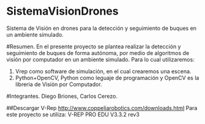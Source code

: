 # SistemaVisionDrones
Sistema de Visión en drones para la detección y seguimiento de buques en un ambiente simulado.

#Resumen.
En el presente proyecto se plantea realizar la detección y seguimiento de buques de forma autónoma,
por medio de algoritmos de visión por computador en un ambiente simulado. Para lo cual utilizaremos:
1. Vrep como software de simulación, en el cual crearemos una escena.
2. Python+OpenCV, Python como leguaje de programación y OpenCV es la libreria de Visión por Computador.

#Integrantes.
Diego Briones, Carlos Cerezo.

##Descargar V-Rep
http://www.coppeliarobotics.com/downloads.html
Para este proyecto se utiliza: V-REP PRO EDU V3.3.2 rev3

